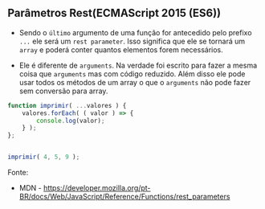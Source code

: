 ## Parâmetros Rest(ECMAScript 2015 (ES6))

* Sendo o `último` argumento de uma função for antecedido pelo prefixo `...` ele será um `rest parameter`. Isso significa 
que ele se tornará um `array` e poderá conter quantos elementos forem necessários.  

* Ele é diferente de `arguments`. 
Na verdade foi escrito para fazer a mesma coisa que `arguments` mas com código reduzido. 
Além disso ele pode usar todos os métodos de um array o que o `arguments` não pode fazer sem conversão para array.

```js
function imprimir( ...valores ) {
    valores.forEach( ( valor ) => {
        console.log(valor);
    } );
};


imprimir( 4, 5, 9 );
```


Fonte:

* MDN - https://developer.mozilla.org/pt-BR/docs/Web/JavaScript/Reference/Functions/rest_parameters

